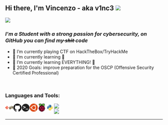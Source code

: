 ## Hi there, I'm Vincenzo - aka v1nc3 <img src="https://raw.githubusercontent.com/MartinHeinz/MartinHeinz/master/wave.gif" width="30px">


  <img width="650" src="https://media.giphy.com/media/SYLGKpDF0MBjWROfo8/giphy.gif">
</p>

### _I'm a Student with a strong passion for cybersecurity, on GitHub you can find my  ̶s̶h̶i̶t̶ code_

- 🔭 I’m currently playing CTF on HackTheBox/TryHackMe
- 🌱 I’m currently learning 🐍 
- 🌱 I’m currently learning EVERYTHING! 🤯
- 🥅 2020 Goals: improve preparation for the OSCP (Offensive Security Certified Professional)


<br />

### Languages and Tools:

<img align="left" alt="Git" width="26px" src="https://raw.githubusercontent.com/github/explore/80688e429a7d4ef2fca1e82350fe8e3517d3494d/topics/git/git.png" />
<img align="left" alt="GitHub" width="26px" src="https://raw.githubusercontent.com/github/explore/78df643247d429f6cc873026c0622819ad797942/topics/github/github.png" />
<img align="left" alt="Terminal" width="26px" src="https://raw.githubusercontent.com/github/explore/80688e429a7d4ef2fca1e82350fe8e3517d3494d/topics/terminal/terminal.png" />
<img align="left" alt="Ubuntu" width="26px" src="https://raw.githubusercontent.com/github/explore/80688e429a7d4ef2fca1e82350fe8e3517d3494d/topics/ubuntu/ubuntu.png" />
<img align="left" alt="Raspberry-pi" width="26px" src="https://raw.githubusercontent.com/github/explore/80688e429a7d4ef2fca1e82350fe8e3517d3494d/topics/raspberry-pi/raspberry-pi.png" />
<img align="left" alt="Python" width="26px" src="https://raw.githubusercontent.com/github/explore/80688e429a7d4ef2fca1e82350fe8e3517d3494d/topics/python/python.png" />
<img align="left" width="26px" src="https://media.giphy.com/media/SUcB0owraTQu3Iddgp/giphy.gif" >


<br />
  <img width="650" src="https://media.giphy.com/media/3o7TKHKjrDyqphX9Cg/giphy.gif">
<br />

---
